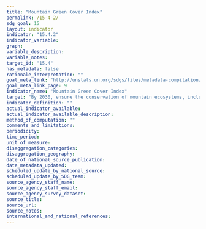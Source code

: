 ```yaml
---
title: "Mountain Green Cover Index"
permalink: /15-4-2/
sdg_goal: 15
layout: indicator
indicator: "15.4.2"
indicator_variable: 
graph: 
variable_description: 
variable_notes: 
target_id: "15.4"
has_metadata: false
rationale_interpretation: ""
goal_meta_link: "http://unstats.un.org/sdgs/files/metadata-compilation/Metadata-Goal-15.pdf"
goal_meta_link_page: 9
indicator_name: "Mountain Green Cover Index"
target: "By 2030, ensure the conservation of mountain ecosystems, including their biodiversity, in order to enhance their capacity to provide benefits that are essential for sustainable development."
indicator_definition: ""
actual_indicator_available: 
actual_indicator_available_description: 
method_of_computation: ""
comments_and_limitations: 
periodicity: 
time_period: 
unit_of_measure: 
disaggregation_categories: 
disaggregation_geography: 
date_of_national_source_publication: 
date_metadata_updated: 
scheduled_update_by_national_source: 
scheduled_update_by_SDG_team: 
source_agency_staff_name: 
source_agency_staff_email: 
source_agency_survey_dataset: 
source_title: 
source_url: 
source_notes: 
international_and_national_references: 
---
```


